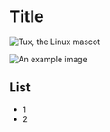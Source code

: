 # Title

![Tux, the Linux mascot](https://en.wikipedia.org/wiki/Sunset#/media/File:Anatomy_of_a_Sunset-2.jpg)

![An example image](https://en.wikipedia.org/wiki/Sunset#/media/File:Anatomy_of_a_Sunset-2.jpg)

## List
- 1
- 2
